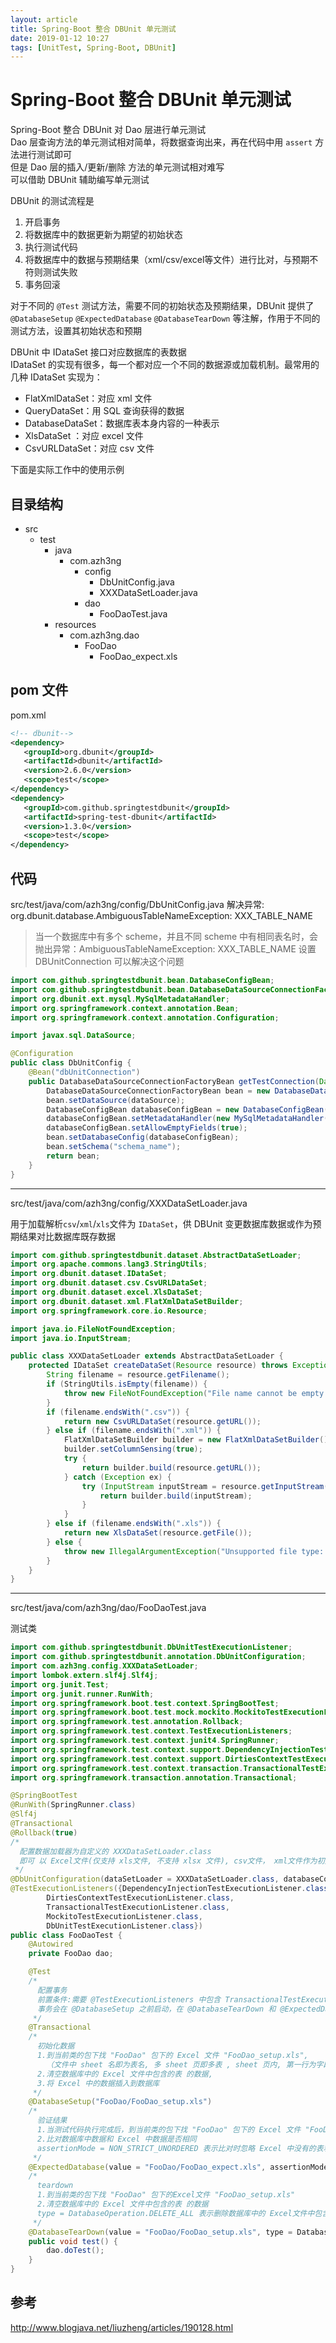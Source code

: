 ```yaml
---
layout: article
title: Spring-Boot 整合 DBUnit 单元测试
date: 2019-01-12 10:27
tags: [UnitTest, Spring-Boot, DBUnit]
---
```


# Spring-Boot 整合 DBUnit 单元测试    

Spring-Boot 整合 DBUnit 对 Dao 层进行单元测试  
Dao 层查询方法的单元测试相对简单，将数据查询出来，再在代码中用 `assert` 方法进行测试即可  
但是 Dao 层的插入/更新/删除 方法的单元测试相对难写  
可以借助 DBUnit 辅助编写单元测试  

DBUnit 的测试流程是
1. 开启事务
2. 将数据库中的数据更新为期望的初始状态
3. 执行测试代码
4. 将数据库中的数据与预期结果（xml/csv/excel等文件）进行比对，与预期不符则测试失败
5. 事务回滚

对于不同的 `@Test` 测试方法，需要不同的初始状态及预期结果，DBUnit 提供了 `@DatabaseSetup` `@ExpectedDatabase` `@DatabaseTearDown`
等注解，作用于不同的测试方法，设置其初始状态和预期

DBUnit 中 IDataSet 接口对应数据库的表数据  
IDataSet 的实现有很多，每一个都对应一个不同的数据源或加载机制。最常用的几种 IDataSet 实现为：
- FlatXmlDataSet：对应 xml 文件
- QueryDataSet：用 SQL 查询获得的数据
- DatabaseDataSet：数据库表本身内容的一种表示
- XlsDataSet ：对应 excel 文件
- CsvURLDataSet：对应 csv 文件

下面是实际工作中的使用示例

## 目录结构

- src
    - test
        - java
            - com.azh3ng
                - config
                    - DbUnitConfig.java
                    - XXXDataSetLoader.java
                - dao
                    - FooDaoTest.java
        - resources
            - com.azh3ng.dao
                - FooDao
                    - FooDao_expect.xls

## pom 文件

pom.xml
```xml
<!-- dbunit-->
<dependency>
   <groupId>org.dbunit</groupId>
   <artifactId>dbunit</artifactId>
   <version>2.6.0</version>
   <scope>test</scope>
</dependency>
<dependency>
   <groupId>com.github.springtestdbunit</groupId>
   <artifactId>spring-test-dbunit</artifactId>
   <version>1.3.0</version>
   <scope>test</scope>
</dependency>
```
## 代码

src/test/java/com/azh3ng/config/DbUnitConfig.java
解决异常: org.dbunit.database.AmbiguousTableNameException: XXX_TABLE_NAME

> 当一个数据库中有多个 scheme，并且不同 scheme 中有相同表名时，会抛出异常：AmbiguousTableNameException: XXX_TABLE_NAME
> 设置 DBUnitConnection 可以解决这个问题

```java
import com.github.springtestdbunit.bean.DatabaseConfigBean;
import com.github.springtestdbunit.bean.DatabaseDataSourceConnectionFactoryBean;
import org.dbunit.ext.mysql.MySqlMetadataHandler;
import org.springframework.context.annotation.Bean;
import org.springframework.context.annotation.Configuration;

import javax.sql.DataSource;

@Configuration
public class DbUnitConfig {
    @Bean("dbUnitConnection")
    public DatabaseDataSourceConnectionFactoryBean getTestConnection(DataSource dataSource) {
        DatabaseDataSourceConnectionFactoryBean bean = new DatabaseDataSourceConnectionFactoryBean();
        bean.setDataSource(dataSource);
        DatabaseConfigBean databaseConfigBean = new DatabaseConfigBean();
        databaseConfigBean.setMetadataHandler(new MySqlMetadataHandler());
        databaseConfigBean.setAllowEmptyFields(true);
        bean.setDatabaseConfig(databaseConfigBean);
        bean.setSchema("schema_name");
        return bean;
    }
}
```

---

src/test/java/com/azh3ng/config/XXXDataSetLoader.java

用于加载解析`csv`/`xml`/`xls`文件为 `IDataSet`，供 DBUnit 变更数据库数据或作为预期结果对比数据库既存数据

```java
import com.github.springtestdbunit.dataset.AbstractDataSetLoader;
import org.apache.commons.lang3.StringUtils;
import org.dbunit.dataset.IDataSet;
import org.dbunit.dataset.csv.CsvURLDataSet;
import org.dbunit.dataset.excel.XlsDataSet;
import org.dbunit.dataset.xml.FlatXmlDataSetBuilder;
import org.springframework.core.io.Resource;

import java.io.FileNotFoundException;
import java.io.InputStream;

public class XXXDataSetLoader extends AbstractDataSetLoader {
    protected IDataSet createDataSet(Resource resource) throws Exception {
        String filename = resource.getFilename();
        if (StringUtils.isEmpty(filename)) {
            throw new FileNotFoundException("File name cannot be empty:" + resource.getURL());
        }
        if (filename.endsWith(".csv")) {
            return new CsvURLDataSet(resource.getURL());
        } else if (filename.endsWith(".xml")) {
            FlatXmlDataSetBuilder builder = new FlatXmlDataSetBuilder();
            builder.setColumnSensing(true);
            try {
                return builder.build(resource.getURL());
            } catch (Exception ex) {
                try (InputStream inputStream = resource.getInputStream()) {
                    return builder.build(inputStream);
                }
            }
        } else if (filename.endsWith(".xls")) {
            return new XlsDataSet(resource.getFile());
        } else {
            throw new IllegalArgumentException("Unsupported file type: " + filename);
        }
    }
}
```

---

src/test/java/com/azh3ng/dao/FooDaoTest.java

测试类

```java
import com.github.springtestdbunit.DbUnitTestExecutionListener;
import com.github.springtestdbunit.annotation.DbUnitConfiguration;
import com.azh3ng.config.XXXDataSetLoader;
import lombok.extern.slf4j.Slf4j;
import org.junit.Test;
import org.junit.runner.RunWith;
import org.springframework.boot.test.context.SpringBootTest;
import org.springframework.boot.test.mock.mockito.MockitoTestExecutionListener;
import org.springframework.test.annotation.Rollback;
import org.springframework.test.context.TestExecutionListeners;
import org.springframework.test.context.junit4.SpringRunner;
import org.springframework.test.context.support.DependencyInjectionTestExecutionListener;
import org.springframework.test.context.support.DirtiesContextTestExecutionListener;
import org.springframework.test.context.transaction.TransactionalTestExecutionListener;
import org.springframework.transaction.annotation.Transactional;

@SpringBootTest
@RunWith(SpringRunner.class)
@Slf4j
@Transactional
@Rollback(true)
/*
  配置数据加载器为自定义的 XXXDataSetLoader.class
  即可 以 Excel文件(仅支持 xls文件, 不支持 xlsx 文件), csv文件， xml文件作为初始化数据和验证结果
 */
@DbUnitConfiguration(dataSetLoader = XXXDataSetLoader.class, databaseConnection = "dbUnitConnection")
@TestExecutionListeners({DependencyInjectionTestExecutionListener.class,
        DirtiesContextTestExecutionListener.class,
        TransactionalTestExecutionListener.class,
        MockitoTestExecutionListener.class,
        DbUnitTestExecutionListener.class})
public class FooDaoTest {
    @Autowired
    private FooDao dao;

    @Test
    /*
      配置事务
      前置条件:需要 @TestExecutionListeners 中包含 TransactionalTestExecutionListener.class
      事务会在 @DatabaseSetup 之前启动，在 @DatabaseTearDown 和 @ExpectedDatabase 之后结束, 并回滚
     */
    @Transactional
    /*
      初始化数据
      1.到当前类的包下找 "FooDao" 包下的 Excel 文件 "FooDao_setup.xls",
        （文件中 sheet 名即为表名, 多 sheet 页即多表 , sheet 页内, 第一行为字段名）
      2.清空数据库中的 Excel 文件中包含的表 的数据,
      3.将 Excel 中的数据插入到数据库
     */
    @DatabaseSetup("FooDao/FooDao_setup.xls")
    /*
      验证结果
      1.当测试代码执行完成后，到当前类的包下找 "FooDao" 包下的 Excel 文件 "FooDao_expect.xls"
      2.比对数据库中数据和 Excel 中数据是否相同
      assertionMode = NON_STRICT_UNORDERED 表示比对时忽略 Excel 中没有的表和字段, 并且比对时忽略数据行的顺序
     */
    @ExpectedDatabase(value = "FooDao/FooDao_expect.xls", assertionMode = NON_STRICT_UNORDERED)
    /*
      teardown
      1.到当前类的包下找 "FooDao" 包下的Excel文件 "FooDao_setup.xls"
      2.清空数据库中的 Excel 文件中包含的表 的数据
      type = DatabaseOperation.DELETE_ALL 表示删除数据库中的 Excel文件中包含的表 的所有数据
     */
    @DatabaseTearDown(value = "FooDao/FooDao_setup.xls", type = DatabaseOperation.DELETE_ALL)
    public void test() {
        dao.doTest();
    }
}
```

## 参考
http://www.blogjava.net/liuzheng/articles/190128.html
